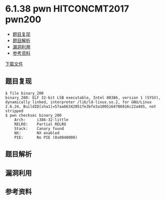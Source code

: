# 6.1.38 pwn HITCONCMT2017 pwn200

- [题目复现](#题目复现)
- [题目解析](#题目解析)
- [漏洞利用](#漏洞利用)
- [参考资料](#参考资料)

[下载文件](../src/writeup/6.1.38_pwn_hitconcmt_pwn200)

## 题目复现

```text
$ file binary_200 
binary_200: ELF 32-bit LSB executable, Intel 80386, version 1 (SYSV), dynamically linked, interpreter /lib/ld-linux.so.2, for GNU/Linux 2.6.24, BuildID[sha1]=57aa66342051fe3bfe3a1005164786816c22a485, not stripped
$ pwn checksec binary_200 
    Arch:     i386-32-little
    RELRO:    Partial RELRO
    Stack:    Canary found
    NX:       NX enabled
    PIE:      No PIE (0x8048000)
```

## 题目解析

## 漏洞利用

## 参考资料
